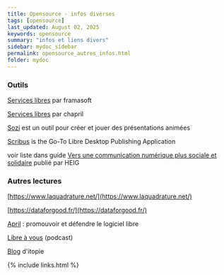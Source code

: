 ```yaml
---
title: Opensource - infos diverses
tags: [opensource]
last_updated: August 02, 2025
keywords: opensource
summary: "infos et liens divers"
sidebar: mydoc_sidebar
permalink: opensource_autres_infos.html
folder: mydoc
---
```


### Outils

[Services libres](https://degooglisons-internet.org/fr/) par framasoft

[Services libres](https://www.chapril.org/-services-.html) par chapril

[Sozi](https://sozi.baierouge.fr) est un outil pour créer et jouer des présentations animées

[Scribus](https://www.scribus.net/) is the Go-To Libre Desktop Publishing Application

voir liste dans guide [Vers une communication numérique plus sociale et solidaire](https://blog.comem.ch/wp-content/uploads/2020/08/guide_v2_print.pdf) publié par HEIG

### Autres lectures

[https://www.laquadrature.net/](https://www.laquadrature.net/)

[https://dataforgood.fr/](https://dataforgood.fr/)

[April](https://www.april.org/) : promouvoir et défendre le logiciel libre

[Libre à vous](https://www.libreavous.org/) (podcast)

[Blog](https://www.itopie.ch/actualites-ditopie/) d'itopie

{% include links.html %}

